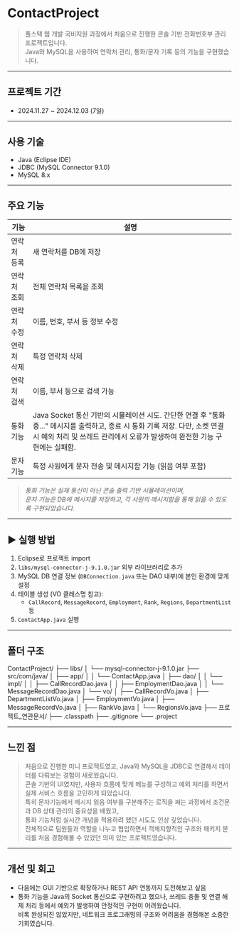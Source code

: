 # ContactProject

> 풀스택 웹 개발 국비지원 과정에서 처음으로 진행한 콘솔 기반 전화번호부 관리 프로젝트입니다.  
> Java와 MySQL을 사용하여 연락처 관리, 통화/문자 기록 등의 기능을 구현했습니다.

---

## 프로젝트 기간
- 2024.11.27 ~ 2024.12.03 (7일)

---

## 사용 기술

- Java (Eclipse IDE)
- JDBC (MySQL Connector 9.1.0)
- MySQL 8.x

---

## 주요 기능

|     기능    |     설명     |
|-------------|------|
| 연락처 등록 | 새 연락처를 DB에 저장 |
| 연락처 조회 | 전체 연락처 목록을 조회 |
| 연락처 수정 | 이름, 번호, 부서 등 정보 수정 |
| 연락처 삭제 | 특정 연락처 삭제 |
| 연락처 검색 | 이름, 부서 등으로 검색 가능 |
| 통화 기능 | Java Socket 통신 기반의 시뮬레이션 시도. 간단한 연결 후 "통화 중..." 메시지를 출력하고, 종료 시 통화 기록 저장. 다만, 소켓 연결 시 예외 처리 및 쓰레드 관리에서 오류가 발생하여 완전한 기능 구현에는 실패함. |
| 문자 기능 | 특정 사원에게 문자 전송 및 메시지함 기능 (읽음 여부 포함) |

> *통화 기능은 실제 통신이 아닌 콘솔 출력 기반 시뮬레이션이며,  
> 문자 기능은 DB에 메시지를 저장하고, 각 사원의 메시지함을 통해 읽을 수 있도록 구현되었습니다.*

---

## ▶ 실행 방법

1. Eclipse로 프로젝트 import
2. `libs/mysql-connector-j-9.1.0.jar` 외부 라이브러리로 추가
3. MySQL DB 연결 정보 (`DBConnection.java` 또는 DAO 내부)에 본인 환경에 맞게 설정
4. 테이블 생성 (VO 클래스명 참고):
   - `CallRecord`, `MessageRecord`, `Employment`, `Rank`, `Regions`, `DepartmentList` 등
5. `ContactApp.java` 실행

---

## 폴더 구조

ContactProject/
├── libs/
│   └── mysql-connector-j-9.1.0.jar
├── src/com/java/
│   ├── app/
│   │   └── ContactApp.java
│   ├── dao/
│   │   └── impl/
│   │       ├── CallRecordDao.java
│   │       ├── EmploymentDao.java
│   │       └── MessageRecordDao.java
│   └── vo/
│       ├── CallRecordVo.java
│       ├── DepartmentListVo.java
│       ├── EmploymentVo.java
│       ├── MessageRecordVo.java
│       ├── RankVo.java
│       └── RegionsVo.java
├── 프로젝트_연관문서/
├── .classpath
├── .gitignore
└── .project

---

## 느낀 점

> 처음으로 진행한 미니 프로젝트였고, Java와 MySQL을 JDBC로 연결해서 데이터를 다뤄보는 경험이 새로웠습니다.  
> 콘솔 기반의 UI였지만, 사용자 흐름에 맞게 메뉴를 구성하고 예외 처리를 하면서 실제 서비스 흐름을 고민하게 되었습니다.  
> 특히 문자기능에서 메시지 읽음 여부를 구분해주는 로직을 짜는 과정에서 조건문과 DB 상태 관리의 중요성을 배웠고,  
> 통화 기능처럼 실시간 개념을 적용하려 했던 시도도 인상 깊었습니다.  
> 전체적으로 팀원들과 역할을 나누고 협업하면서 객체지향적인 구조와 패키지 분리를 처음 경험해볼 수 있었던 의미 있는 프로젝트였습니다.

---

## 개선 및 회고

- 다음에는 GUI 기반으로 확장하거나 REST API 연동까지 도전해보고 싶음
- 통화 기능을 Java의 Socket 통신으로 구현하려고 했으나, 쓰레드 충돌 및 연결 해제 처리 등에서 예외가 발생하여 안정적인 구현이 어려웠습니다.  
  비록 완성되진 않았지만, 네트워크 프로그래밍의 구조와 어려움을 경험해본 소중한 기회였습니다.

